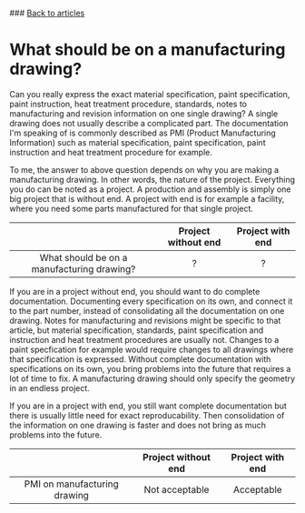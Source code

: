 <br> 
### <a href="https://hvleifsson.github.io/articles">Back to articles</a>

# What should be on a manufacturing drawing?

Can you really express the exact material specification, paint specification, paint instruction, heat treatment procedure, standards, notes to manufacturing and revision information on one single drawing? A single drawing does not usually describe a complicated part. The documentation I'm speaking of is commonly described as PMI (Product Manufacturing Information) such as material specification, paint specification, paint instruction and heat treatment procedure for example.

To me, the answer to above question depends on why you are making a manufacturing drawing. In other words, the nature of the project. Everything you do can be noted as a project. A production and assembly is simply one big project that is without end. A project with end is for example a facility, where you need some parts manufactured for that single project. 

|  | Project without end | Project with end |
|:-------------------:|:----------------:|:----------------:|
| What should be on a manufacturing drawing? | ? | ? |

If you are in a project without end, you should want to do complete documentation. Documenting every specification on its own, and connect it to the part number, instead of consolidating all the documentation on one drawing. 
Notes for manufacturing and revisions might be specific to that article, but material specification, standards, paint specification and instruction and heat treatment procedures are usually not. Changes to a paint specfication for example would require changes to all drawings where that specification is expressed. Without complete documentation with specifications on its own, you bring problems into the future that requires a lot of time to fix. A manufacturing drawing should only specify the geometry in an endless project. 

If you are in a project with end, you still want complete documentation but there is usually little need for exact reproducability. Then consolidation of the information on one drawing is faster and does not bring as much problems into the future. 

|  | Project without end | Project with end |
|:-------------------:|:----------------:|:----------------:|
| PMI on manufacturing drawing | Not acceptable | Acceptable |

